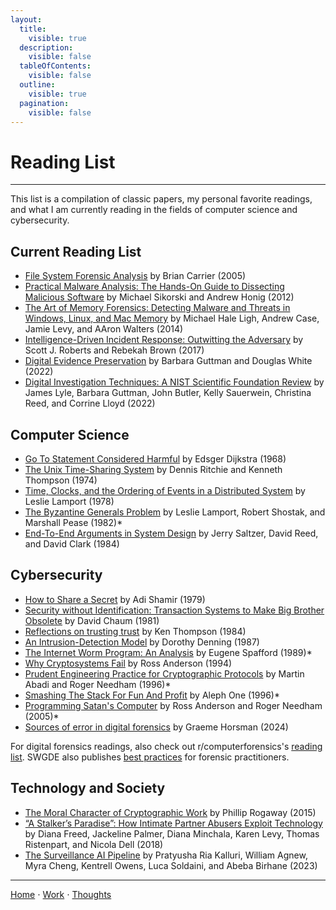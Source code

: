 ```yaml
---
layout:
  title:
    visible: true
  description:
    visible: false
  tableOfContents:
    visible: false
  outline:
    visible: true
  pagination:
    visible: false
---
```


# Reading List

***

This list is a compilation of classic papers, my personal favorite readings, and what I am currently reading in the fields of computer science and cybersecurity.

## Current Reading List

- [File System Forensic Analysis](https://www.amazon.com/System-Forensic-Analysis-Brian-Carrier/dp/0321268172) by Brian Carrier (2005)
- [Practical Malware Analysis: The Hands-On Guide to Dissecting Malicious Software](https://www.amazon.com/Practical-Malware-Analysis-Hands-Dissecting/dp/1593272901) by Michael Sikorski and Andrew Honig (2012)
- [The Art of Memory Forensics: Detecting Malware and Threats in Windows, Linux, and Mac Memory](http://smile.amazon.com/Art-Memory-Forensics-Detecting-Malware/dp/1118825098) by Michael Hale Ligh, Andrew Case, Jamie Levy, and AAron Walters (2014)
- [Intelligence-Driven Incident Response: Outwitting the Adversary](https://www.amazon.com/Intelligence-Driven-Incident-Response-Outwitting-Adversary/dp/1491934948) by Scott J. Roberts and Rebekah Brown (2017)
- [Digital Evidence Preservation](https://nvlpubs.nist.gov/nistpubs/ir/2022/NIST.IR.8387.pdf) by Barbara Guttman and Douglas White (2022)
- [Digital Investigation Techniques: A NIST Scientific Foundation Review](https://www.nist.gov/publications/digital-investigation-techniques-nist-scientific-foundation-review) by James Lyle, Barbara Guttman, John Butler, Kelly Sauerwein, Christina Reed, and Corrine Lloyd (2022)

## Computer Science

- [Go To Statement Considered Harmful](https://dl.acm.org/doi/10.1145/362929.362947) by Edsger Dijkstra (1968)
- [The Unix Time-Sharing System](https://dl.acm.org/doi/10.1145/361011.361061) by Dennis Ritchie and Kenneth Thompson (1974)
- [Time, Clocks, and the Ordering of Events in a Distributed System](https://dl.acm.org/doi/10.1145/359545.359563) by Leslie Lamport (1978)
- [The Byzantine Generals Problem](https://dl.acm.org/doi/10.1145/357172.357176) by Leslie Lamport, Robert Shostak, and Marshall Pease (1982)*
- [End-To-End Arguments in System Design](https://dl.acm.org/doi/10.1145/357401.357402) by Jerry Saltzer, David Reed, and David Clark (1984)

## Cybersecurity

- [How to Share a Secret](https://dl.acm.org/doi/10.1145/359168.359176) by Adi Shamir (1979)
- [Security without Identification: Transaction Systems to Make Big Brother Obsolete](https://dl.acm.org/doi/abs/10.1145/4372.4373) by David Chaum (1981)
- [Reflections on trusting trust](https://dl.acm.org/doi/10.1145/358198.358210) by Ken Thompson (1984)
- [An Intrusion-Detection Model](https://www.utc.edu/sites/default/files/2021-04/DenningModel.pdf) by Dorothy Denning (1987)
- [The Internet Worm Program: An Analysis](https://dl.acm.org/doi/10.1145/66093.66095) by Eugene Spafford (1989)*
- [Why Cryptosystems Fail](https://dl.acm.org/doi/10.1145/168588.168615) by Ross Anderson (1994)
- [Prudent Engineering Practice for Cryptographic Protocols](https://www.cs.utexas.edu/~shmat/courses/cs380s/prudent.pdf) by Martin Abadi and Roger Needham (1996)*
- [Smashing The Stack For Fun And Profit](https://www.eecs.umich.edu/courses/eecs588/static/stack_smashing.pdf) by Aleph One (1996)*
- [Programming Satan's Computer](https://www.cl.cam.ac.uk/archive/rja14/Papers/satan.pdf) by Ross Anderson and Roger Needham (2005)*
- [Sources of error in digital forensics](https://www.sciencedirect.com/science/article/pii/S2666281724000027) by Graeme Horsman (2024)

For digital forensics readings, also check out r/computerforensics's [reading list](https://www.reddit.com/r/computerforensics/wiki/resources/#wiki_most_important). SWGDE also publishes [best practices](https://www.swgde.org/documents/published-by-committee/forensics/) for forensic practitioners.

## Technology and Society

- [The Moral Character of Cryptographic Work](https://web.cs.ucdavis.edu/~rogaway/papers/moral-fn.pdf) by Phillip Rogaway (2015)
- [“A Stalker’s Paradise”: How Intimate Partner Abusers Exploit Technology](http://nixdell.com/papers/stalkers-paradise-intimate.pdf) by Diana Freed, Jackeline Palmer, Diana Minchala, Karen Levy, Thomas Ristenpart, and Nicola Dell (2018)
- [The Surveillance AI Pipeline](https://arxiv.org/pdf/2309.15084) by Pratyusha Ria Kalluri, William Agnew, Myra Cheng, Kentrell Owens, Luca Soldaini, and Abeba Birhane (2023)

***

[Home](https://app.gitbook.com/o/0kO27okC5uVB9ALX3rho/s/036xtfEIzcEdGegONXWM/) ⋅ [Work](https://app.gitbook.com/o/0kO27okC5uVB9ALX3rho/s/WaFS755Q4sf02CxLcghQ/) ⋅ [Thoughts](https://app.gitbook.com/o/0kO27okC5uVB9ALX3rho/s/s4QQPMntQ25hmJToKSOu/)
